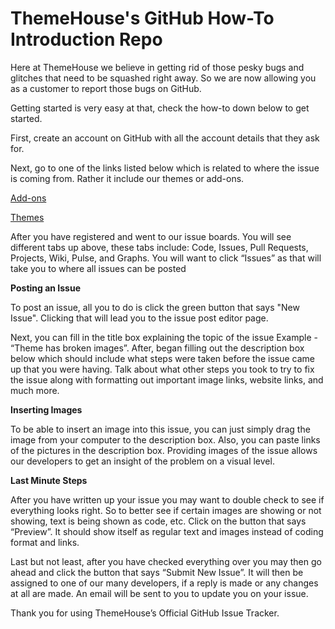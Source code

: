 # ThemeHouse's GitHub How-To Introduction Repo

Here at ThemeHouse we believe in getting rid of those pesky bugs and glitches that need to be squashed right away. So we are now allowing you as a customer to report those bugs on GitHub.

Getting started is very easy at that, check the how-to down below to get started.

First, create an account on GitHub with all the account details that they ask for.

Next, go to one of the links listed below which is related to where the issue is coming from. Rather it include our themes or add-ons.

[Add-ons](https://www.themehouse.com/xenforo/issues/addons)

[Themes](https://www.themehouse.com/xenforo/issues/themes)

After you have registered and went to our issue boards. You will see different tabs up above, these tabs include: Code, Issues, Pull Requests, Projects, Wiki, Pulse, and Graphs. You will want to click “Issues” as that will take you to where all issues can be posted

**Posting an Issue**

To post an issue, all you to do is click the green button that says "New Issue". Clicking that will lead you to the issue post editor page.

Next, you can fill in the title box explaining the topic of the issue Example - “Theme has broken images”. After, began filling out the description box below which should include what steps were taken before the issue came up that you were having. Talk about what other steps you took to try to fix the issue along with formatting out important image links, website links, and much more.

**Inserting Images**

To be able to insert an image into this issue, you can just simply drag the image from your computer to the description box. Also, you can paste links of the pictures in the description box. Providing images of the issue allows our developers to get an insight of the problem on a visual level.

**Last Minute Steps**

After you have written up your issue you may want to double check to see if everything looks right.
So to better see if certain images are showing or not showing, text is being shown as code, etc. Click on the button that says “Preview”. It should show itself as regular text and images instead of coding format and links.

Last but not least, after you have checked everything over you may then go ahead and click the button that says “Submit New Issue”. It will then be assigned to one of our many developers, if a reply is made or any changes at all are made. An email will be sent to you to update you on your issue.

Thank you for using ThemeHouse’s Official GitHub Issue Tracker.

